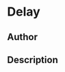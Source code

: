 # Delay

## Author

<!-- Insert Your Name Here -->

## Description

<!-- Describe your example here -->
